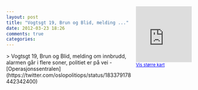 ```yaml
---
layout: post
title: "Vogtsgt 19, Brun og Blid, melding ..."
date: 2012-03-23 18:26
comments: true
categories: 
---
```

<div style="float:right; margin:5px; position:relative;top:-130px;"><iframe width="150" height="150" frameborder="0" scrolling="no" marginheight="0" marginwidth="0" src="http://maps.google.com/maps?q=Vogtsgt%2019%2C%20Brun%20og%20Blid%2C%20melding%20om%20innbrudd%2C%20alarmen%20g%E5r%20i%20flere%20soner%2C%20politiet%20er%20p%E5%20vei%20,+Oslo&hl=no&t=m&z=14&output=embed&iwloc=&"></iframe><br/><small><a href="http://maps.google.com/maps?q=Vogtsgt%2019%2C%20Brun%20og%20Blid%2C%20melding%20om%20innbrudd%2C%20alarmen%20g%E5r%20i%20flere%20soner%2C%20politiet%20er%20p%E5%20vei%20,+Oslo&hl=no&t=m&z=14&source=embed&iwloc=A" style="color:#0000FF;text-align:left" target="_new">Vis st&oslash;rre kart</a></small></div>
> Vogtsgt 19, Brun og Blid, melding om innbrudd, alarmen går i flere soner, politiet er på vei 
- [Operasjonssentralen](https://twitter.com/oslopolitiops/status/183379178442342400)
